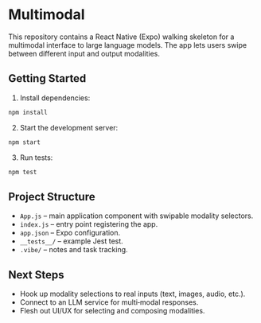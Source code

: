# Multimodal

This repository contains a React Native (Expo) walking skeleton for a multimodal interface to large language models. The app lets users swipe between different input and output modalities.

## Getting Started

1. Install dependencies:

```bash
npm install
```

2. Start the development server:

```bash
npm start
```

3. Run tests:

```bash
npm test
```

## Project Structure

- `App.js` – main application component with swipable modality selectors.
- `index.js` – entry point registering the app.
- `app.json` – Expo configuration.
- `__tests__/` – example Jest test.
- `.vibe/` – notes and task tracking.

## Next Steps

- Hook up modality selections to real inputs (text, images, audio, etc.).
- Connect to an LLM service for multi‑modal responses.
- Flesh out UI/UX for selecting and composing modalities.
